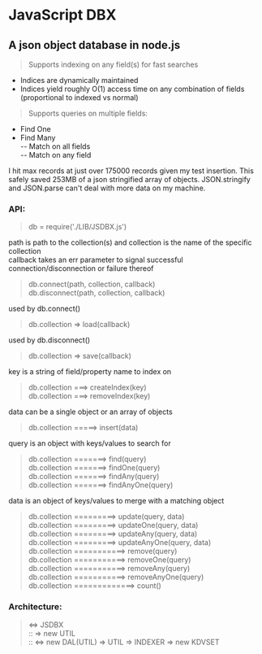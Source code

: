 # JavaScript DBX
## A json object database in node.js

> Supports indexing on any field(s) for fast searches
  - Indices are dynamically maintained
  - Indices yield roughly O(1) access time on any combination of fields (proportional to indexed vs normal)  

> Supports queries on multiple fields:  
  - Find One  
  - Find Many  
  -- Match on all fields  
  -- Match on any field  

I hit max records at just over 175000 records given my test insertion.
This safely saved 253MB of a json stringified array of objects.
JSON.stringify and JSON.parse can't deal with more data on my machine.

### API:

> db = require('./LIB/JSDBX.js')

path is path to the collection(s) and collection is the name of the specific collection  
callback takes an err parameter to signal successful connection/disconnection or failure thereof  
> db.connect(path, collection, callback)  
> db.disconnect(path, collection, callback)

used by db.connect()  
> db.collection => load(callback)  

used by db.disconnect()  
> db.collection => save(callback)  

key is a string of field/property name to index on  
> db.collection ===> createIndex(key)  
> db.collection ===> removeIndex(key)  

data can be a single object or an array of objects
> db.collection =====> insert(data)  

query is an object with keys/values to search for  
> db.collection =======> find(query)  
> db.collection =======> findOne(query)  
> db.collection =======> findAny(query)  
> db.collection =======> findAnyOne(query)  

data is an object of keys/values to merge with a matching object  
> db.collection =========> update(query, data)  
> db.collection =========> updateOne(query, data)  
> db.collection =========> updateAny(query, data)  
> db.collection =========> updateAnyOne(query, data)  
> db.collection ===========> remove(query)  
> db.collection ===========> removeOne(query)  
> db.collection ===========> removeAny(query)  
> db.collection ===========> removeAnyOne(query)  
> db.collection =============> count()  

### Architecture:

> <=> JSDBX  
>     :: => new UTIL  
>     :: <=> new DAL(UTIL) => UTIL => INDEXER => new KDVSET  
